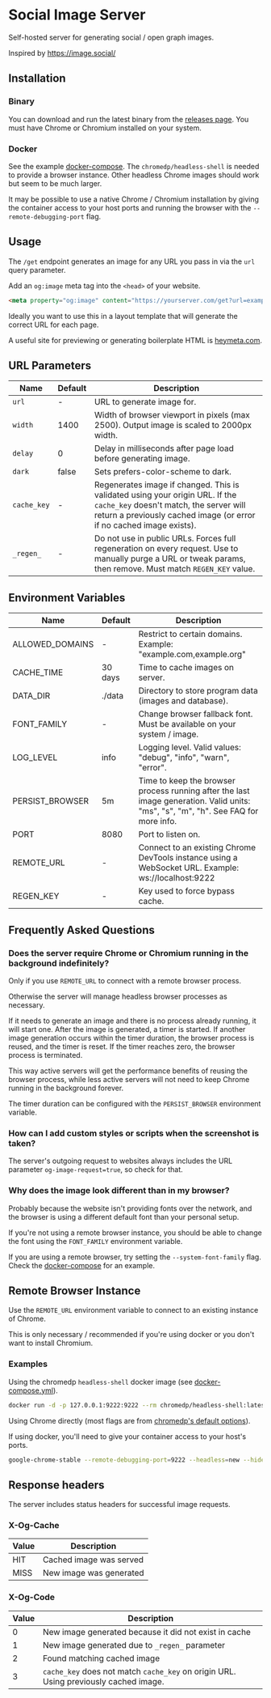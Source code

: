 # Social Image Server

Self-hosted server for generating social / open graph images.

Inspired by https://image.social/

## Installation

### Binary

You can download and run the latest binary from the [releases page](https://github.com/henrygd/social-image-server/releases). You must have Chrome or Chromium installed on your system.

### Docker

See the example [docker-compose](https://github.com/henrygd/social-image-server/blob/main/docker-compose.yml). The `chromedp/headless-shell` is needed to provide a browser instance. Other headless Chrome images should work but seem to be much larger.

It may be possible to use a native Chrome / Chromium installation by giving the container access to your host ports and running the browser with the `--remote-debugging-port` flag.

## Usage

The `/get` endpoint generates an image for any URL you pass in via the `url` query parameter.

Add an `og:image` meta tag into the `<head>` of your website.

```html
<meta property="og:image" content="https://yourserver.com/get?url=example.com" />
```

Ideally you want to use this in a layout template that will generate the correct URL for each page.

A useful site for previewing or generating boilerplate HTML is [heymeta.com](https://www.heymeta.com/).

## URL Parameters

| Name        | Default | Description                                                                                                                                                                                     |
| ----------- | ------- | ----------------------------------------------------------------------------------------------------------------------------------------------------------------------------------------------- |
| `url`       | -       | URL to generate image for.                                                                                                                                                                      |
| `width`     | 1400    | Width of browser viewport in pixels (max 2500). Output image is scaled to 2000px width.                                                                                                         |
| `delay`     | 0       | Delay in milliseconds after page load before generating image.                                                                                                                                  |
| `dark`      | false   | Sets prefers-color-scheme to dark.                                                                                                                                                              |
| `cache_key` | -       | Regenerates image if changed. This is validated using your origin URL. If the `cache_key` doesn't match, the server will return a previously cached image (or error if no cached image exists). |
| `_regen_`   | -       | Do not use in public URLs. Forces full regeneration on every request. Use to manually purge a URL or tweak params, then remove. Must match `REGEN_KEY` value.                                   |

## Environment Variables

| Name            | Default | Description                                                                                                                        |
| --------------- | ------- | ---------------------------------------------------------------------------------------------------------------------------------- |
| ALLOWED_DOMAINS | -       | Restrict to certain domains. Example: "example.com,example.org"                                                                    |
| CACHE_TIME      | 30 days | Time to cache images on server.                                                                                                    |
| DATA_DIR        | ./data  | Directory to store program data (images and database).                                                                             |
| FONT_FAMILY     | -       | Change browser fallback font. Must be available on your system / image.                                                            |
| LOG_LEVEL       | info    | Logging level. Valid values: "debug", "info", "warn", "error".                                                                     |
| PERSIST_BROWSER | 5m      | Time to keep the browser process running after the last image generation. Valid units: "ms", "s", "m", "h". See FAQ for more info. |
| PORT            | 8080    | Port to listen on.                                                                                                                 |
| REMOTE_URL      | -       | Connect to an existing Chrome DevTools instance using a WebSocket URL. Example: ws://localhost:9222                                |
| REGEN_KEY       | -       | Key used to force bypass cache.                                                                                                    |

## Frequently Asked Questions

### Does the server require Chrome or Chromium running in the background indefinitely?

Only if you use `REMOTE_URL` to connect with a remote browser process.

Otherwise the server will manage headless browser processes as necessary.

If it needs to generate an image and there is no process already running, it will start one. After the image is generated, a timer is started. If another image generation occurs within the timer duration, the browser process is reused, and the timer is reset. If the timer reaches zero, the browser process is terminated.

This way active servers will get the performance benefits of reusing the browser process, while less active servers will not need to keep Chrome running in the background forever.

The timer duration can be configured with the `PERSIST_BROWSER` environment variable.

### How can I add custom styles or scripts when the screenshot is taken?

The server's outgoing request to websites always includes the URL parameter `og-image-request=true`, so check for that.

### Why does the image look different than in my browser?

Probably because the website isn't providing fonts over the network, and the browser is using a different default font than your personal setup.

If you're not using a remote browser instance, you should be able to change the font using the `FONT_FAMILY` environment variable.

If you are using a remote browser, try setting the `--system-font-family` flag. Check the [docker-compose](https://github.com/henrygd/social-image-server/blob/main/docker-compose.yml) for an example.

## Remote Browser Instance

Use the `REMOTE_URL` environment variable to connect to an existing instance of Chrome.

This is only necessary / recommended if you're using docker or you don't want to install Chromium.

### Examples

Using the chromedp `headless-shell` docker image (see [docker-compose.yml](https://github.com/henrygd/social-image-server/blob/main/docker-compose.yml)).

```sh
docker run -d -p 127.0.0.1:9222:9222 --rm chromedp/headless-shell:latest
```

Using Chrome directly (most flags are from [chromedp's default options](https://pkg.go.dev/github.com/chromedp/chromedp@v0.9.5#pkg-variables)).

If using docker, you'll need to give your container access to your host's ports.

```sh
google-chrome-stable --remote-debugging-port=9222 --headless=new --hide-scrollbars --font-render-hinting=none --disable-background-networking --enable-features=NetworkService,NetworkServiceInProcess --disable-extensions --disable-breakpad --disable-backgrounding-occluded-windows --disable-default-apps --disable-background-timer-throttling --disable-features=site-per-process,Translate,BlinkGenPropertyTrees --disable-hang-monitor --disable-client-side-phishing-detection --disable-popup-blocking --disable-prompt-on-repost --disable-sync --disable-translate --metrics-recording-only --no-first-run --password-store=basic --use-mock-keychain
```

## Response headers

The server includes status headers for successful image requests.

### X-Og-Cache

| Value | Description             |
| ----- | ----------------------- |
| HIT   | Cached image was served |
| MISS  | New image was generated |

### X-Og-Code

| Value | Description                                                                          |
| ----- | ------------------------------------------------------------------------------------ |
| 0     | New image generated because it did not exist in cache                                |
| 1     | New image generated due to `_regen_` parameter                                       |
| 2     | Found matching cached image                                                          |
| 3     | `cache_key` does not match `cache_key` on origin URL. Using previously cached image. |
